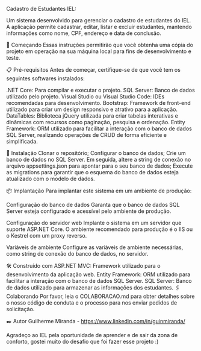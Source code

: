 Cadastro de Estudantes IEL:

Um sistema desenvolvido para gerenciar o cadastro de estudantes do IEL. A aplicação permite cadastrar, editar, listar e excluir estudantes, mantendo informações como nome, CPF, endereço e data de conclusão.

🚀 Começando
Essas instruções permitirão que você obtenha uma cópia do projeto em operação na sua máquina local para fins de desenvolvimento e teste.

📋 Pré-requisitos
Antes de começar, certifique-se de que você tem os seguintes softwares instalados:

.NET Core: Para compilar e executar o projeto.
SQL Server: Banco de dados utilizado pelo projeto.
Visual Studio ou Visual Studio Code: IDEs recomendadas para desenvolvimento.
Bootstrap: Framework de front-end utilizado para criar um design responsivo e atrativo para a aplicação.
DataTables: Biblioteca jQuery utilizada para criar tabelas interativas e dinâmicas com recursos como paginação, pesquisa e ordenação.
Entity Framework: ORM utilizado para facilitar a interação com o banco de dados SQL Server, realizando operações de CRUD de forma eficiente e simplificada.

🔧 Instalação
Clonar o repositório;
Configurar o banco de dados;
Crie um banco de dados no SQL Server. Em seguida, altere a string de conexão no arquivo appsettings.json para apontar para o seu banco de dados;
Execute as migrations para garantir que o esquema do banco de dados esteja atualizado com o modelo de dados.

📦 Implantação
Para implantar este sistema em um ambiente de produção:

Configuração do banco de dados
Garanta que o banco de dados SQL Server esteja configurado e acessível pelo ambiente de produção.

Configuração do servidor web
Implante o sistema em um servidor que suporte ASP.NET Core. O ambiente recomendado para produção é o IIS ou o Kestrel com um proxy reverso.

Variáveis de ambiente
Configure as variáveis de ambiente necessárias, como string de conexão do banco de dados, no servidor.

🛠️ Construído com
ASP.NET MVC: Framework utilizado para o desenvolvimento da aplicação web.
Entity Framework: ORM utilizado para facilitar a interação com o banco de dados SQL Server.
SQL Server: Banco de dados utilizado para armazenar as informações dos estudantes.
🖇️ Colaborando
Por favor, leia o COLABORACAO.md para obter detalhes sobre o nosso código de conduta e o processo para nos enviar pedidos de solicitação.

✒️ Autor
Guilherme Miranda - https://www.linkedin.com/in/guinmiranda/

Agradeço ao IEL pela oportunidade de aprender e de sair da zona de conforto, gostei muito do desafio que foi fazer esse projeto :) 
